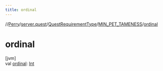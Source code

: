 ```yaml
---
title: ordinal
---
```

//[Perry](../../../../index.html)/[server.quest](../../index.html)/[QuestRequirementType](../index.html)/[MIN_PET_TAMENESS](index.html)/[ordinal](ordinal.html)



# ordinal



[jvm]\
val [ordinal](ordinal.html): [Int](https://kotlinlang.org/api/latest/jvm/stdlib/kotlin/-int/index.html)




